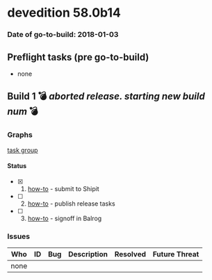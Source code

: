 # devedition 58.0b14

### Date of go-to-build: 2018-01-03

## Preflight tasks (pre go-to-build)
- none

## Build 1  :bomb: _aborted release. starting new build num_ :bomb: 

### Graphs
[task group](https://tools.taskcluster.net/push-inspector/#/IjonBwvPSGaYsI3_jpCgHw)


#### Status
- [x] 1.  [how-to](https://wiki.mozilla.org/Release:Release_Automation_on_Mercurial:Starting_a_Release#Submit_to_Ship_It)  - submit to Shipit
- [ ] 2.  [how-to](https://github.com/mozilla/releasewarrior/blob/master/how-tos/relpro.md#4-publish-release)  - publish release tasks
- [ ] 3.  [how-to](https://github.com/mozilla/releasewarrior/blob/master/how-tos/relpro.md#3-signoffs)  - signoff in Balrog

### Issues
| Who                 | ID               | Bug                                                                 | Description                | Resolved                | Future Threat                |
| ------------------- | ---------------- | ------------------------------------------------------------------- | -------------------------- | ----------------------- | ---------------------------- |
| none | | | | | |

